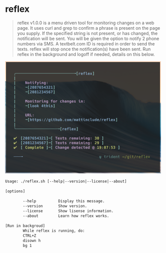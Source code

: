 # reflex

> reflex v1.0.0 is a menu driven tool for monitoring changes on a web page.
> It uses curl and grep to confirm a phrase is present on the page you supply. If the
> specified string is not present, or has changed, the notification will be sent. You will
> be given the option to notify 2 phone numbers via SMS. A textbelt.com ID is required in
> order to send the texts. reflex will stop once the notification(s) have been sent.
> Run reflex in the background and logoff if needed, details on this below.

![reflex](./reflex.png)

    Usage: ./reflex.sh [--help|--version|--license|--about]

    [options]

            --help          Display this message.
            --version       Show version.
            --license       Show lisense information.
            --about         Learn how reflex works.

    [Run in backgroud]
            While reflex is running, do:
            CTRL+Z
            disown h
            bg 1
